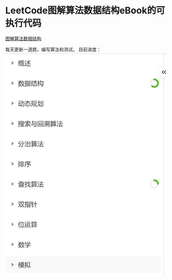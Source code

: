 # LeetCode图解算法数据结构eBook的可执行代码

[图解算法数据结构](https://leetcode-cn.com/leetbook/detail/illustration-of-algorithm/)

每天更新一道题，编写算法和测试。
目前进度：
![img.png](img/img.png)
